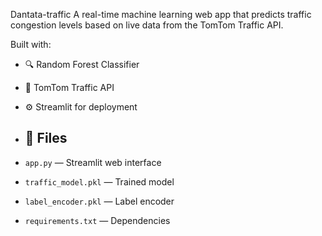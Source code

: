 Dantata-traffic
A real-time machine learning web app that predicts traffic congestion levels based on live data from the TomTom Traffic API.

Built with:
- 🔍 Random Forest Classifier 
- 📡 TomTom Traffic API
- ⚙️ Streamlit for deployment

- ## 📂 Files
- `app.py` — Streamlit web interface
- `traffic_model.pkl` — Trained model
- `label_encoder.pkl` — Label encoder
- `requirements.txt` — Dependencies
